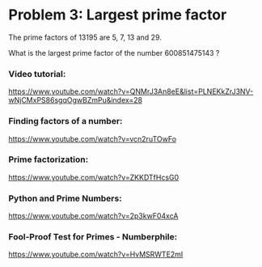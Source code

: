 # Problem 3: Largest prime factor

The prime factors of 13195 are 5, 7, 13 and 29.

What is the largest prime factor of the number 600851475143 ?

### Video tutorial: 
https://www.youtube.com/watch?v=QNMrJ3An8eE&list=PLNEKkZrJ3NV-wNjCMxPS86sgqOgwBZmPu&index=28

### Finding factors of a number:
https://www.youtube.com/watch?v=vcn2ruTOwFo

### Prime factorization:
https://www.youtube.com/watch?v=ZKKDTfHcsG0

### Python and Prime Numbers:
https://www.youtube.com/watch?v=2p3kwF04xcA

### Fool-Proof Test for Primes - Numberphile:
https://www.youtube.com/watch?v=HvMSRWTE2mI